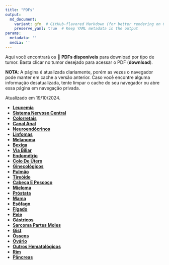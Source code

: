 ```yaml
---
title: "PDFs"
output: 
  md_document:
    variant: gfm  # GitHub-flavored Markdown (for better rendering on GitHub)
    preserve_yaml: true  # Keep YAML metadata in the output
params:
  metadata: ''
  media: ''
---
```


Aqui você encontrará os 📝 **PDFs disponíveis** para download por tipo
de tumor. Basta clicar no tumor desejado para acessar o PDF
(**download**).

**NOTA**: A página é atualizada diariamente, porém as vezes o navegador
pode manter em cache a versão anterior. Caso você encontre alguma
informação desatualizada, tente limpar o cache do seu navegador ou abre
essa página em navegação privada.

Atualizado em 19/10/2024.

- [**Leucemia**](https://coeoralmeds-e768.restdb.io/media/67135c9ef63b80480001918d?download=true)
- [**Sistema Nervoso
  Central**](https://coeoralmeds-e768.restdb.io/media/67135c9ff63b804800019190?download=true)
- [**Colorretais**](https://coeoralmeds-e768.restdb.io/media/67135ca2f63b804800019196?download=true)
- [**Canal
  Anal**](https://coeoralmeds-e768.restdb.io/media/67135ca4f63b804800019198?download=true)
- [**Neuroendócrinos**](https://coeoralmeds-e768.restdb.io/media/67135ca5f63b80480001919a?download=true)
- [**Linfomas**](https://coeoralmeds-e768.restdb.io/media/67135ca6f63b80480001919c?download=true)
- [**Melanoma**](https://coeoralmeds-e768.restdb.io/media/67135ca7f63b80480001919d?download=true)
- [**Bexiga**](https://coeoralmeds-e768.restdb.io/media/67135ca9f63b80480001919f?download=true)
- [**Via
  Biliar**](https://coeoralmeds-e768.restdb.io/media/67135caaf63b8048000191a1?download=true)
- [**Endométrio**](https://coeoralmeds-e768.restdb.io/media/67135cabf63b8048000191a4?download=true)
- [**Colo De
  Útero**](https://coeoralmeds-e768.restdb.io/media/67135cacf63b8048000191a5?download=true)
- [**Ginecológicos**](https://coeoralmeds-e768.restdb.io/media/67135cadf63b8048000191a7?download=true)
- [**Pulmão**](https://coeoralmeds-e768.restdb.io/media/67135caff63b8048000191a9?download=true)
- [**Tireóide**](https://coeoralmeds-e768.restdb.io/media/67135cb1f63b8048000191ad?download=true)
- [**Cabeça E
  Pescoço**](https://coeoralmeds-e768.restdb.io/media/67135cb2f63b8048000191af?download=true)
- [**Mieloma**](https://coeoralmeds-e768.restdb.io/media/67135cb4f63b8048000191b1?download=true)
- [**Próstata**](https://coeoralmeds-e768.restdb.io/media/67135cb5f63b8048000191b3?download=true)
- [**Mama**](https://coeoralmeds-e768.restdb.io/media/67135cb7f63b8048000191b7?download=true)
- [**Esôfago**](https://coeoralmeds-e768.restdb.io/media/67135cb9f63b8048000191ba?download=true)
- [**Fígado**](https://coeoralmeds-e768.restdb.io/media/67135cbaf63b8048000191bc?download=true)
- [**Pele**](https://coeoralmeds-e768.restdb.io/media/67135cbbf63b8048000191be?download=true)
- [**Gástricos**](https://coeoralmeds-e768.restdb.io/media/67135cbcf63b8048000191bf?download=true)
- [**Sarcoma Partes
  Moles**](https://coeoralmeds-e768.restdb.io/media/67135cbdf63b8048000191c1?download=true)
- [**Gist**](https://coeoralmeds-e768.restdb.io/media/67135cbff63b8048000191c4?download=true)
- [**Ósseos**](https://coeoralmeds-e768.restdb.io/media/67135cc1f63b8048000191c6?download=true)
- [**Ovário**](https://coeoralmeds-e768.restdb.io/media/67135cc2f63b8048000191c8?download=true)
- [**Outros
  Hematológicos**](https://coeoralmeds-e768.restdb.io/media/67135cc3f63b8048000191ca?download=true)
- [**Rim**](https://coeoralmeds-e768.restdb.io/media/67135cc4f63b8048000191cc?download=true)
- [**Pâncreas**](https://coeoralmeds-e768.restdb.io/media/67135cc6f63b8048000191cd?download=true)
